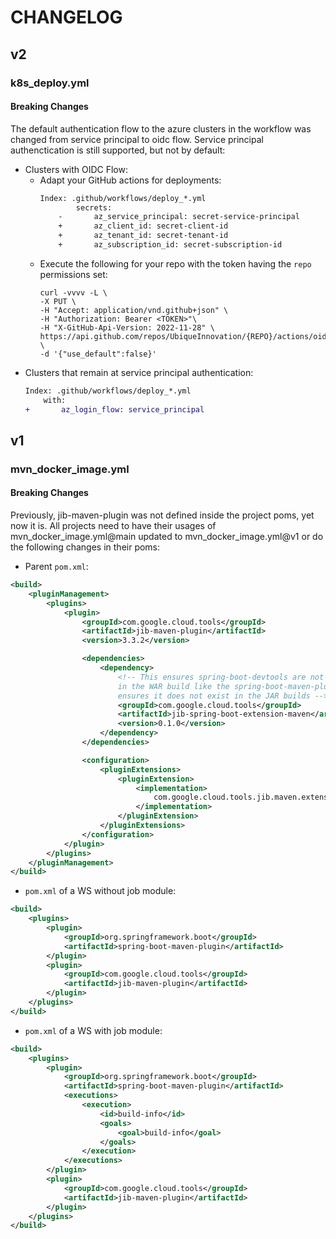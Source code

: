 # CHANGELOG

## v2

### k8s_deploy.yml

#### Breaking Changes

The default authentication flow to the azure clusters in the workflow was changed from service principal to oidc flow.
Service principal authenctication is still supported, but not by default:

- Clusters with OIDC Flow:
    - Adapt your GitHub actions for deployments:
        ```diff
        Index: .github/workflows/deploy_*.yml
                secrets:
            -       az_service_principal: secret-service-principal
            +       az_client_id: secret-client-id
            +       az_tenant_id: secret-tenant-id
            +       az_subscription_id: secret-subscription-id
        ```
    - Execute the following for your repo with the token having the `repo` permissions set:
        ```shell
        curl -vvvv -L \
        -X PUT \
        -H "Accept: application/vnd.github+json" \
        -H "Authorization: Bearer <TOKEN>"\
        -H "X-GitHub-Api-Version: 2022-11-28" \
        https://api.github.com/repos/UbiqueInnovation/{REPO}/actions/oidc/customization/sub \
        -d '{"use_default":false}'
        ```
- Clusters that remain at service principal authentication:
    ```diff
    Index: .github/workflows/deploy_*.yml
        with:
    +       az_login_flow: service_principal
    ```
## v1

### mvn_docker_image.yml

#### Breaking Changes

Previously, jib-maven-plugin was not defined inside the project poms, yet now it is. All projects need to have their
usages of mvn_docker_image.yml@main updated to mvn_docker_image.yml@v1 or do the following changes in their poms:

- Parent `pom.xml`:
```xml
<build>
    <pluginManagement>
        <plugins>
            <plugin>
                <groupId>com.google.cloud.tools</groupId>
                <artifactId>jib-maven-plugin</artifactId>
                <version>3.3.2</version>

                <dependencies>
                    <dependency>
                        <!-- This ensures spring-boot-devtools are not included
                        in the WAR build like the spring-boot-maven-plugin also
                        ensures it does not exist in the JAR builds -->
                        <groupId>com.google.cloud.tools</groupId>
                        <artifactId>jib-spring-boot-extension-maven</artifactId>
                        <version>0.1.0</version>
                    </dependency>
                </dependencies>

                <configuration>
                    <pluginExtensions>
                        <pluginExtension>
                            <implementation>
                                com.google.cloud.tools.jib.maven.extension.springboot.JibSpringBootExtension
                            </implementation>
                        </pluginExtension>
                    </pluginExtensions>
                </configuration>
            </plugin>
        </plugins>
    </pluginManagement>
</build>
```

- `pom.xml` of a WS without job module:
```xml
<build>
    <plugins>
        <plugin>
            <groupId>org.springframework.boot</groupId>
            <artifactId>spring-boot-maven-plugin</artifactId>
        </plugin>
        <plugin>
            <groupId>com.google.cloud.tools</groupId>
            <artifactId>jib-maven-plugin</artifactId>
        </plugin>
    </plugins>
</build>
```

- `pom.xml` of a WS with job module:
```xml
<build>
    <plugins>
        <plugin>
            <groupId>org.springframework.boot</groupId>
            <artifactId>spring-boot-maven-plugin</artifactId>
            <executions>
                <execution>
                    <id>build-info</id>
                    <goals>
                        <goal>build-info</goal>
                    </goals>
                </execution>
            </executions>
        </plugin>
        <plugin>
            <groupId>com.google.cloud.tools</groupId>
            <artifactId>jib-maven-plugin</artifactId>
        </plugin>
    </plugins>
</build>
```